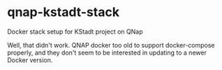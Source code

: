 # qnap-kstadt-stack
Docker stack setup for KStadt project on QNap

Well, that didn't work. QNAP docker too old to support docker-compose properly, and they don't seem to be interested in updating to a newer Docker version. 

